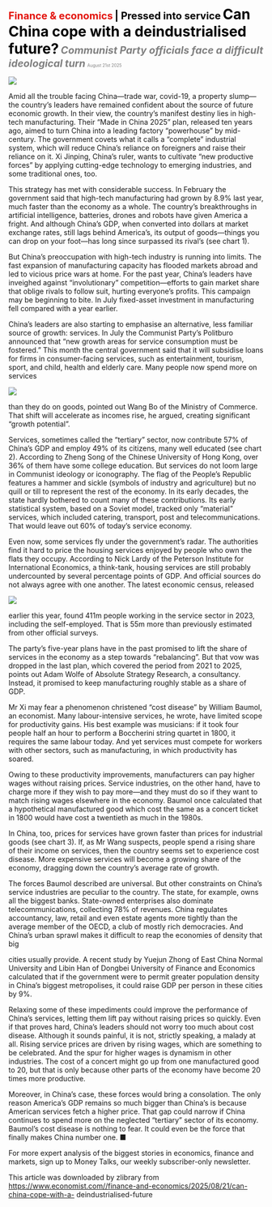 <span style="color:#E3120B; font-size:14.9pt; font-weight:bold;">Finance & economics</span> <span style="color:#000000; font-size:14.9pt; font-weight:bold;">| Pressed into service</span>
<span style="color:#000000; font-size:21.0pt; font-weight:bold;">Can China cope with a deindustrialised future?</span>
<span style="color:#808080; font-size:14.9pt; font-weight:bold; font-style:italic;">Communist Party officials face a difficult ideological turn</span>
<span style="color:#808080; font-size:6.2pt;">August 21st 2025</span>

![](../images/056_Can_China_cope_with_a_deindustrialised_future/p0232_img01.jpeg)

Amid all the trouble facing China—trade war, covid-19, a property slump— the country’s leaders have remained confident about the source of future economic growth. In their view, the country’s manifest destiny lies in high- tech manufacturing. Their “Made in China 2025” plan, released ten years ago, aimed to turn China into a leading factory “powerhouse” by mid- century. The government covets what it calls a “complete” industrial system, which will reduce China’s reliance on foreigners and raise their reliance on it. Xi Jinping, China’s ruler, wants to cultivate “new productive forces” by applying cutting-edge technology to emerging industries, and some traditional ones, too.

This strategy has met with considerable success. In February the government said that high-tech manufacturing had grown by 8.9% last year, much faster than the economy as a whole. The country’s breakthroughs in artificial intelligence, batteries, drones and robots have given America a fright. And although China’s GDP, when converted into dollars at market exchange rates, still lags behind America’s, its output of goods—things you can drop on your foot—has long since surpassed its rival’s (see chart 1).

But China’s preoccupation with high-tech industry is running into limits. The fast expansion of manufacturing capacity has flooded markets abroad and led to vicious price wars at home. For the past year, China’s leaders have inveighed against “involutionary” competition—efforts to gain market share that oblige rivals to follow suit, hurting everyone’s profits. This campaign may be beginning to bite. In July fixed-asset investment in manufacturing fell compared with a year earlier.

China’s leaders are also starting to emphasise an alternative, less familiar source of growth: services. In July the Communist Party’s Politburo announced that “new growth areas for service consumption must be fostered.” This month the central government said that it will subsidise loans for firms in consumer-facing services, such as entertainment, tourism, sport, and child, health and elderly care. Many people now spend more on services

![](../images/056_Can_China_cope_with_a_deindustrialised_future/p0233_img01.jpeg)

than they do on goods, pointed out Wang Bo of the Ministry of Commerce. That shift will accelerate as incomes rise, he argued, creating significant “growth potential”.

Services, sometimes called the “tertiary” sector, now contribute 57% of China’s GDP and employ 49% of its citizens, many well educated (see chart 2). According to Zheng Song of the Chinese University of Hong Kong, over 36% of them have some college education. But services do not loom large in Communist ideology or iconography. The flag of the People’s Republic features a hammer and sickle (symbols of industry and agriculture) but no quill or till to represent the rest of the economy. In its early decades, the state hardly bothered to count many of these contributions. Its early statistical system, based on a Soviet model, tracked only “material” services, which included catering, transport, post and telecommunications. That would leave out 60% of today’s service economy.

Even now, some services fly under the government’s radar. The authorities find it hard to price the housing services enjoyed by people who own the flats they occupy. According to Nick Lardy of the Peterson Institute for International Economics, a think-tank, housing services are still probably undercounted by several percentage points of GDP. And official sources do not always agree with one another. The latest economic census, released

![](../images/056_Can_China_cope_with_a_deindustrialised_future/p0234_img01.jpeg)

earlier this year, found 411m people working in the service sector in 2023, including the self-employed. That is 55m more than previously estimated from other official surveys.

The party’s five-year plans have in the past promised to lift the share of services in the economy as a step towards “rebalancing”. But that vow was dropped in the last plan, which covered the period from 2021 to 2025, points out Adam Wolfe of Absolute Strategy Research, a consultancy. Instead, it promised to keep manufacturing roughly stable as a share of GDP.

Mr Xi may fear a phenomenon christened “cost disease” by William Baumol, an economist. Many labour-intensive services, he wrote, have limited scope for productivity gains. His best example was musicians: if it took four people half an hour to perform a Boccherini string quartet in 1800, it requires the same labour today. And yet services must compete for workers with other sectors, such as manufacturing, in which productivity has soared.

Owing to these productivity improvements, manufacturers can pay higher wages without raising prices. Service industries, on the other hand, have to charge more if they wish to pay more—and they must do so if they want to match rising wages elsewhere in the economy. Baumol once calculated that a hypothetical manufactured good which cost the same as a concert ticket in 1800 would have cost a twentieth as much in the 1980s.

In China, too, prices for services have grown faster than prices for industrial goods (see chart 3). If, as Mr Wang suspects, people spend a rising share of their income on services, then the country seems set to experience cost disease. More expensive services will become a growing share of the economy, dragging down the country’s average rate of growth.

The forces Baumol described are universal. But other constraints on China’s service industries are peculiar to the country. The state, for example, owns all the biggest banks. State-owned enterprises also dominate telecommunications, collecting 78% of revenues. China regulates accountancy, law, retail and even estate agents more tightly than the average member of the OECD, a club of mostly rich democracies. And China’s urban sprawl makes it difficult to reap the economies of density that big

cities usually provide. A recent study by Yuejun Zhong of East China Normal University and Libin Han of Dongbei University of Finance and Economics calculated that if the government were to permit greater population density in China’s biggest metropolises, it could raise GDP per person in these cities by 9%.

Relaxing some of these impediments could improve the performance of China’s services, letting them lift pay without raising prices so quickly. Even if that proves hard, China’s leaders should not worry too much about cost disease. Although it sounds painful, it is not, strictly speaking, a malady at all. Rising service prices are driven by rising wages, which are something to be celebrated. And the spur for higher wages is dynamism in other industries. The cost of a concert might go up from one manufactured good to 20, but that is only because other parts of the economy have become 20 times more productive.

Moreover, in China’s case, these forces would bring a consolation. The only reason America’s GDP remains so much bigger than China’s is because American services fetch a higher price. That gap could narrow if China continues to spend more on the neglected “tertiary” sector of its economy. Baumol’s cost disease is nothing to fear. It could even be the force that finally makes China number one. ■

For more expert analysis of the biggest stories in economics, finance and markets, sign up to Money Talks, our weekly subscriber-only newsletter.

This article was downloaded by zlibrary from https://www.economist.com//finance-and-economics/2025/08/21/can-china-cope-with-a- deindustrialised-future